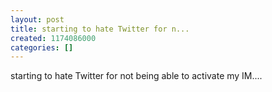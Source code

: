```yaml
---
layout: post
title: starting to hate Twitter for n...
created: 1174086000
categories: []
---
```

starting to hate Twitter for not being able to activate my IM....
